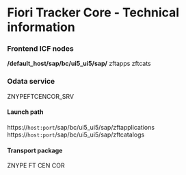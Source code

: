 # Fiori Tracker Core - Technical information

### Frontend ICF nodes
**/default_host/sap/bc/ui5_ui5/sap/**
zftapps
zftcats

### Odata service
ZNYPEFTCENCOR_SRV

#### Launch path
https://`host:port`/sap/bc/ui5_ui5/sap/zftapplications <br>
https://`host:port`/sap/bc/ui5_ui5/sap/zftcatalogs

#### Transport package
ZNYPE FT CEN COR

